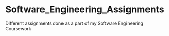 # Software_Engineering_Assignments
Different assignments done as a part of my Software Engineering Coursework
